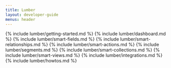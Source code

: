 ```yaml
---
title: Lumber
layout: developer-guide
menus: header
---
```


{% include lumber/getting-started.md %}
{% include lumber/dashboard.md %}
{% include lumber/smart-fields.md %}
{% include lumber/smart-relationships.md %}
{% include lumber/smart-actions.md %}
{% include lumber/segments.md %}
{% include lumber/smart-collections.md %}
{% include lumber/smart-views.md %}
{% include lumber/integrations.md %}
{% include lumber/howtos.md %}

